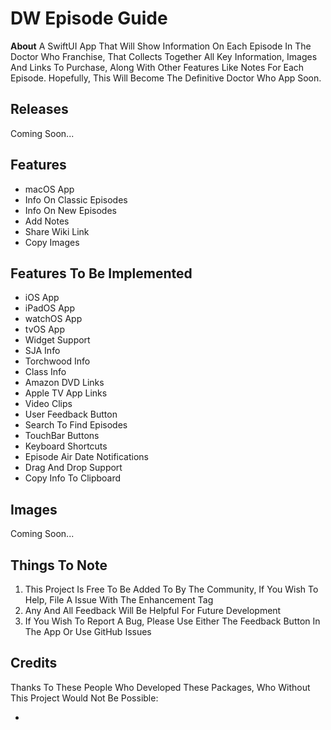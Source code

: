 # DW Episode Guide

**About**
A SwiftUI App That Will Show Information On Each Episode In The Doctor Who Franchise, That Collects Together All Key Information, Images And Links To Purchase, Along With Other Features Like Notes For Each Episode. Hopefully, This Will Become The Definitive Doctor Who App Soon.

## **Releases**

Coming Soon...

## **Features**

- macOS App
- Info On Classic Episodes
- Info On New Episodes
- Add Notes
- Share Wiki Link
- Copy Images

## **Features To Be Implemented**

- iOS App
- iPadOS App
- watchOS App
- tvOS App
- Widget Support
- SJA Info
- Torchwood Info
- Class Info
- Amazon DVD Links
- Apple TV App Links
- Video Clips
- User Feedback Button
- Search To Find Episodes
- TouchBar Buttons
- Keyboard Shortcuts
- Episode Air Date Notifications
- Drag And Drop Support
- Copy Info To Clipboard

## **Images**

Coming Soon...

## **Things To Note**

 1. This Project Is Free To Be Added To By The Community, If You Wish To Help, File A Issue With The Enhancement Tag
 2. Any And All Feedback Will Be Helpful For Future Development
 3. If You Wish To Report A Bug, Please Use Either The Feedback Button In The App Or Use GitHub Issues

## **Credits**
 
 Thanks To These People Who Developed These Packages, Who Without This Project Would Not Be Possible:
 
 - 
